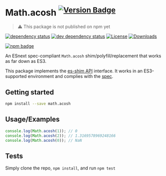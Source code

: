 # Math.acosh <sup>[![Version Badge][npm-version-svg]][package-url]</sup>

> ⚠️ This package is not published on npm yet

[![dependency status][deps-svg]][deps-url]
[![dev dependency status][dev-deps-svg]][dev-deps-url]
[![License][license-image]][license-url]
[![Downloads][downloads-image]][downloads-url]

[![npm badge][npm-badge-png]][package-url]

An ESnext spec-compliant `Math.acosh` shim/polyfill/replacement that works as far down as ES3.

This package implements the [es-shim API](https://github.com/es-shims/api) interface. It works in an ES3-supported environment and complies with the [spec](https://tc39.es/ecma262/#sec-map-objects).

## Getting started

```sh
npm install --save math.acosh
```

## Usage/Examples

```js
console.log(Math.acosh(1)); // 0
console.log(Math.acosh(2)); // 1.3169578969248166
console.log(Math.acosh(0)); // NaN
```

## Tests
Simply clone the repo, `npm install`, and run `npm test`

[package-url]: https://npmjs.org/package/es-shims/math.acosh
[npm-version-svg]: https://versionbadg.es/es-shims/math.acosh.svg
[deps-svg]: https://david-dm.org/es-shims/math.acosh.svg
[deps-url]: https://david-dm.org/es-shims/math.acosh
[dev-deps-svg]: https://david-dm.org/es-shims/math.acosh/dev-status.svg
[dev-deps-url]: https://david-dm.org/es-shims/math.acosh#info=devDependencies
[npm-badge-png]: https://nodei.co/npm/es-shims/math.acosh.png?downloads=true&stars=true
[license-image]: https://img.shields.io/npm/l/es-shims/math.acosh.svg
[license-url]: LICENSE
[downloads-image]: https://img.shields.io/npm/dm/es-shims/math.acosh.svg
[downloads-url]: https://npm-stat.com/charts.html?package=es-shims/math.acosh
